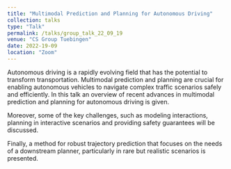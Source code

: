 ```yaml
---
title: "Multimodal Prediction and Planning for Autonomous Driving"
collection: talks
type: "Talk"
permalink: /talks/group_talk_22_09_19
venue: "CS Group Tuebingen"
date: 2022-19-09
location: "Zoom"
---
```

Autonomous driving is a rapidly evolving field that has the potential to transform transportation. Multimodal prediction and planning are crucial for enabling autonomous vehicles to navigate complex traffic scenarios safely and efficiently. In this talk an overview of recent advances in multimodal prediction and planning for autonomous driving is given.

Moreover, some of the key challenges, such as modeling interactions, planning in interactive scenarios and providing safety guarantees will be discussed.

Finally, a method for robust trajectory prediction that focuses on the needs of a downstream planner, particularly in rare but realistic scenarios is presented.